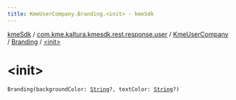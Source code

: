 ```yaml
---
title: KmeUserCompany.Branding.<init> - kmeSdk
---
```


[kmeSdk](../../../index.html) / [com.kme.kaltura.kmesdk.rest.response.user](../../index.html) / [KmeUserCompany](../index.html) / [Branding](index.html) / [&lt;init&gt;](./-init-.html)

# &lt;init&gt;

`Branding(backgroundColor: `[`String`](https://kotlinlang.org/api/latest/jvm/stdlib/kotlin/-string/index.html)`?, textColor: `[`String`](https://kotlinlang.org/api/latest/jvm/stdlib/kotlin/-string/index.html)`?)`